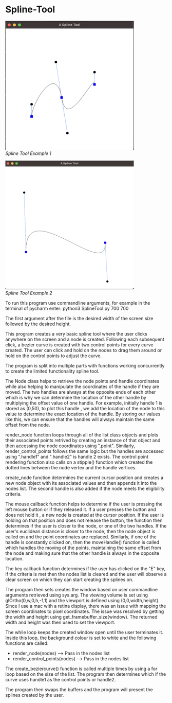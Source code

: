 # Spline-Tool



<p float="left">
  <img src="Images/S1.png" width="400" height ="400" />
  <br />
  <em>Spline Tool Example 1</em>
</p>

<p float="left">
  <img src="Images/S2.png" width="400" height ="400" />
  <br />
  <em>Spline Tool Example 2</em>
</p>


To run this program use commandline arguments, for example in the terminal of pycharm enter:
python3 SplineTool.py 700 700

The first argument after the file is the desired width of the screen size followed by the desired height.

This program creates a very basic spline tool where the user clicks anywhere on the screen and a node is created. Following each
subsequent click, a bezier curve is created with two control points for every curve created. The user can click and hold on
the nodes to drag them around or hold on the control points to adjust the curve.

The program is split into multiple parts with functions working concurrently to create the limited functionality spline tool.

The Node class helps to retrieve the node points and handle coordinates while also helping to manipulate the coordinates of
the handle if they are moved. The two handles are always at the opposite ends of each other which is why we can determine
the location of the other handle by multiplying the offset value of one handle. For example, initially handle 1 is stored as
(0,50), to plot this handle , we add the location of the node to this value to determine the exact location of the handle. By storing
our values like this, we can ensure that the handles will always maintain the same offset from the node.

render_node function loops through all of the list class objects and plots their associated points retrived by creating an
instance of that object and then accessing the node coordinates using ".point". Similarly, render_control_points follows the same logic
but the handles are accessed using ".handle1" and ".handle2" is handle 2 exists. The control point rendering function also calls
on a stipple() function which created the dotted lines between the node vertex and the handle vertices.

create_node function determines the current cursor position and creates a new node object with its associated values and then 
appends it into the nodes list. The second handle is also added if the node meets the eligibility criteria.

The mouse callback function helps to determine if the user is pressing the left mouse button or if they released it. If a user
presses the button and does not hold it , a new node is created at the cursor position. If the user is holding on that position and does not release
the button, the function then determines if the user is closer to the node, or one of the two handles. If the user's euclidean distance
is closer to the node, then the node object is called on and the point coordinates are replaced. Similarly, if one of the handle is
constantly clicked on, then the moveHandle() function is called which handles the moving of the points, maintaining the same offset from 
the node and making sure that the other handle is always in the opposite location.

The key callback function determines if the user has clicked on the "E" key, if the criteria is met then the nodes list is cleared
and the user will observe a clear screen on which they can start creating the splines on.

The program then sets creates the window based on user commandline arguments retrieved using sys.arg. The viewing volume is set
using glOrtho(0,w,0,h,-1,1) and the viewport is defined using (0,0,width,height). Since I use a mac with a retina display, there was
an issue with mapping the screen coordinates to pixel coordinates. The issue was resolved by getting the width and height using
get_framebuffer_size(window). The returned width and height was then used to set the viewport.

The while loop keeps the created window open until the user terminates it. Inside this loop, the background colour is set to white
and the following functions are called:
-  render_node(nodes) --> Pass in the nodes list
-  render_control_points(nodes) --> Pass in the nodes list

The create_beziercurve() function is called multiple times by using a for loop based on the size of the list. The program then determines
which if the curve uses handle1 as the control points or handle2.

The program then swaps the buffers and the program will present the splines created by the user.